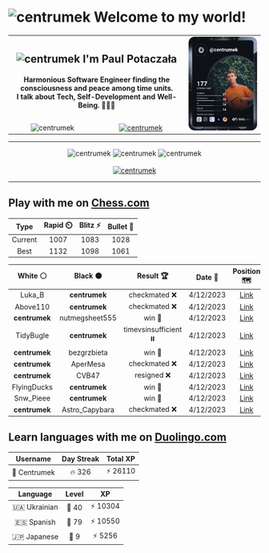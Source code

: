 <h1>
  <img
    src="https://emojis.slackmojis.com/emojis/images/1531849430/4246/blob-sunglasses.gif"
    width="30"
    alt="centrumek"
  />
  Welcome to my world!
</h1>

<table>
  <tbody>
    <tr>
      <td align="center" width="70%" colspan="2">
        <h2>
          <img
            src="https://raw.githubusercontent.com/MartinHeinz/MartinHeinz/master/wave.gif"
            width="30px"
            alt="centrumek"
          />
          I'm Paul Potaczała
        </h2>
        <h4>
          Harmonious Software Engineer finding the consciousness and peace among time units.
          <br/>
          I talk about Tech, Self-Development and Well-Being. 🌿🧘🚀
        </h4>
      </td>
      <td width="30%" rowspan="2">
        <a href="https://app.daily.dev/centrumek">
          <img
            src="./devcard.svg"
            alt="centrumek"
          />
        </a>
      </td>
    </tr>
    <tr align="center">
      <td>
        <img
          src="https://komarev.com/ghpvc/?username=centrumek&label=visitors&color=0e75b6&style=flat"
          alt="centrumek"
        >
      </td>
      <td>
        <a href="https://stackoverflow.com/users/14496012/centrumek">
          <img
            src="https://stackoverflow.com/users/flair/14496012.png?theme=dark"
            alt="centrumek"
          >
        </a>
      </td>
    </tr>
  </tbody>
</table>

---
<div align="center">
  <img 
    src="https://github-readme-stats.vercel.app/api?username=centrumek&show_icons=true&count_private=true&theme=dark&hide_border=true&hide=issues,contribs&bg_color=00000000"
    alt="centrumek"
  />
  <img
    src="https://github-readme-stats.vercel.app/api/top-langs/?username=centrumek&layout=compact&hide_border=true&theme=dark&bg_color=00000000&langs_count=6&exclude_repo=air-statistic-app"
    alt="centrumek"
  />
  <img 
    src="https://github-readme-streak-stats.herokuapp.com?user=centrumek&theme=dark&hide_border=true&background=FFFFFF00"
    alt="centrumek"
  />
  <br/>
  <br/>
  <a href="https://www.buymeacoffee.com/centrumek">
    <img
      src="https://cdn.buymeacoffee.com/buttons/v2/default-orange.png"
      height="50"
      width="210"
      alt="centrumek"
    />
  </a>
</div>

---

## Play with me on [Chess.com](https://www.chess.com/member/centrumek)

<div align="center">
<!--START_SECTION:chessStats-->
<!-- Automatically generated with https://github.com/Balastrong/chess-stats-action -->

| Type | Rapid ⏲️ | Blitz ⚡ | Bullet 🔫 |
|:---:|:---:|:---:|:---:|
| Current | 1007 | 1083 | 1028 |
| Best | 1132 | 1098 | 1061 |

| White ⚪ | Black ⚫ | Result 🏆 | Date 📅 | Position 🗺️ | Type 🕕 |
|:---:|:---:|:---:|:---:|:---:|:---:|
| Luka_B | **centrumek** | checkmated ❌ | 4/12/2023 | <a href="http://www.ee.unb.ca/cgi-bin/tervo/fen.pl?select=8/8/2Q5/2kB4/8/2K5/2N5/8 b - -">Link</a> | Blitz |
| Above110 | **centrumek** | checkmated ❌ | 4/12/2023 | <a href="http://www.ee.unb.ca/cgi-bin/tervo/fen.pl?select=4R1kr/ppp2R2/7p/6p1/2B5/2P5/P1P2PPP/2K5 b - -">Link</a> | Blitz |
| **centrumek** | nutmegsheet555 | win 🥇 | 4/12/2023 | <a href="http://www.ee.unb.ca/cgi-bin/tervo/fen.pl?select=3r1r2/ppp5/3b1pR1/7k/5P1p/1P2P3/PBP1B2P/2K3R1 b - -">Link</a> | Blitz |
| TidyBugle | **centrumek** | timevsinsufficient ⏸️ | 4/12/2023 | <a href="http://www.ee.unb.ca/cgi-bin/tervo/fen.pl?select=8/4k3/8/8/4PPPK/2N4P/5n2/8 w - -">Link</a> | Blitz |
| **centrumek** | bezgrzbieta | win 🥇 | 4/12/2023 | <a href="http://www.ee.unb.ca/cgi-bin/tervo/fen.pl?select=8/p5pp/8/8/5p2/1P2P3/2QR2PP/2k3K1 b - -">Link</a> | Blitz |
| **centrumek** | AperMesa | checkmated ❌ | 4/12/2023 | <a href="http://www.ee.unb.ca/cgi-bin/tervo/fen.pl?select=1r3k2/1Np4p/1p4p1/3Qp2K/2P1pq2/8/7P/8 w - -">Link</a> | Blitz |
| **centrumek** | CVB47 | resigned ❌ | 4/12/2023 | <a href="http://www.ee.unb.ca/cgi-bin/tervo/fen.pl?select=8/5kp1/1ppr3p/p4p2/P4Nb1/1PK3P1/7P/8 w - -">Link</a> | Blitz |
| FlyingDucks | **centrumek** | win 🥇 | 4/12/2023 | <a href="http://www.ee.unb.ca/cgi-bin/tervo/fen.pl?select=8/2p5/3pk3/4p2p/4P3/4b3/PPP5/3K1q2 w - -">Link</a> | Blitz |
| Snw_Pieee | **centrumek** | win 🥇 | 4/12/2023 | <a href="http://www.ee.unb.ca/cgi-bin/tervo/fen.pl?select=1r2k1r1/4bp2/q2p1n1p/3Pp3/N3P3/P4P1b/1PP2B1P/R3R2K w - -">Link</a> | Blitz |
| **centrumek** | Astro_Capybara | checkmated ❌ | 4/12/2023 | <a href="http://www.ee.unb.ca/cgi-bin/tervo/fen.pl?select=r3r1k1/pp3p2/6pB/4pb2/3P4/5P2/1P1Q2PP/q1KR3R w - -">Link</a> | Blitz |

<!--END_SECTION:chessStats-->
</div>

## Learn languages with me on [Duolingo.com](https://www.duolingo.com/profile/Centrumek)

<div align="center">
<!--START_SECTION:duolingoStats-->
<!-- Automatically generated with https://github.com/centrumek/duolingo-readme-stats-->

| Username | Day Streak | Total XP |
|:---:|:---:|:---:|
| 👤 Centrumek | 🔥 326 | ⚡ 26110 |

| Language | Level | XP |
|:---:|:---:|:---:|
| 🇺🇦 Ukrainian | 👑 40 | ⚡ 10304 |
| 🇪🇸 Spanish | 👑 79 | ⚡ 10550 |
| 🇯🇵 Japanese | 👑 9 | ⚡ 5256 |

<!--END_SECTION:duolingoStats-->
</div>
<!--
**centrumek/centrumek** is a ✨ _special_ ✨ repository because its `README.md` (this file) appears on your GitHub profile.

Here are some ideas to get you started:

- 🔭 I’m currently working on ...
- 🌱 I’m currently learning ...
- 👯 I’m looking to collaborate on ...
- 🤔 I’m looking for help with ...
- 💬 Ask me about ...
- 📫 How to reach me: ...
- 😄 Pronouns: ...
- ⚡ Fun fact: ...
-->
